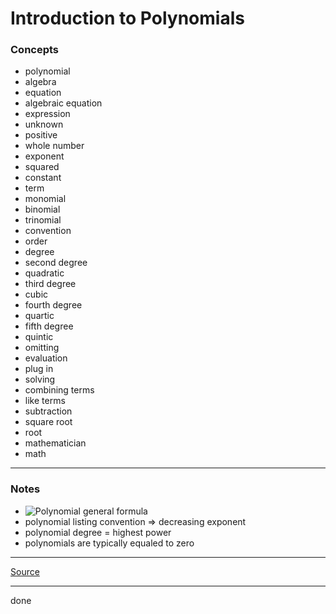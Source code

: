 # Introduction to Polynomials

### Concepts

- polynomial
- algebra
- equation
- algebraic equation
- expression
- unknown
- positive
- whole number
- exponent
- squared
- constant
- term
- monomial
- binomial
- trinomial
- convention
- order
- degree
- second degree
- quadratic
- third degree
- cubic
- fourth degree
- quartic
- fifth degree
- quintic
- omitting
- evaluation
- plug in
- solving
- combining terms
- like terms
- subtraction
- square root
- root
- mathematician
- math

---

### Notes

- ![Polynomial general formula](https://latex.codecogs.com/svg.latex?a_nx^n+a_{(n-1)}x^{(n-1)}+a_{(n-2)}x^{(n-2)}+...+a_1x+a_0)
- polynomial listing convention => decreasing exponent
- polynomial degree = highest power
- polynomials are typically equaled to zero

---

[Source](https://youtu.be/nPPNgin7W7Y)

---

done
